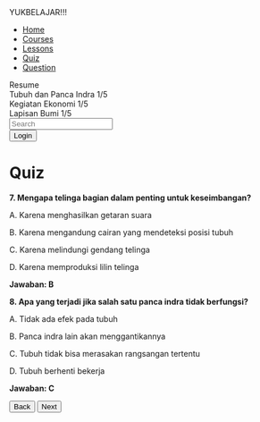 <html lang="en">
<head>
    <meta charset="UTF-8">
    <meta name="viewport" content="width=device-width, initial-scale=1.0">
    <title>Quiz Page</title>
    <script src="https://cdn.tailwindcss.com"></script>
    <link rel="stylesheet" href="https://cdnjs.cloudflare.com/ajax/libs/font-awesome/5.15.3/css/all.min.css">
</head>
<body class="bg-gray-100">
    <div class="flex h-screen">
        <!-- Sidebar -->
        <div class="w-1/5 bg-white p-4 border-r border-gray-200">
            <div class="text-2xl font-bold mb-6">YUKBELAJAR!!!</div>
            <nav class="mb-6">
                <ul>
                    <li class="mb-4"><a href="#" class="text-black">Home</a></li>
                    <li class="mb-4"><a href="#" class="text-black">Courses</a></li>
                    <li class="mb-4"><a href="#" class="text-black">Lessons</a></li>
                    <li class="mb-4"><a href="#" class="text-cyan-500">Quiz</a></li>
                    <li class="mb-4"><a href="#" class="text-black">Question</a></li>
                </ul>
            </nav>
            <div>
                <div class="font-bold mb-2">Resume</div>
                <div class="mb-4">
                    <div class="flex justify-between mb-1">
                        <span>Tubuh dan Panca Indra</span>
                        <span>1/5</span>
                    </div>
                    <div class="w-full bg-gray-200 rounded-full h-2.5">
                        <div class="bg-black h-2.5 rounded-full" style="width: 10%"></div>
                    </div>
                </div>
                <div class="mb-4">
                    <div class="flex justify-between mb-1">
                        <span>Kegiatan Ekonomi</span>
                        <span>1/5</span>
                    </div>
                    <div class="w-full bg-gray-200 rounded-full h-2.5">
                        <div class="bg-black h-2.5 rounded-full" style="width: 10%"></div>
                    </div>
                </div>
                <div class="mb-4">
                    <div class="flex justify-between mb-1">
                        <span>Lapisan Bumi</span>
                        <span>1/5</span>
                    </div>
                    <div class="w-full bg-gray-200 rounded-full h-2.5">
                        <div class="bg-black h-2.5 rounded-full" style="width: 10%"></div>
                    </div>
                </div>
            </div>
        </div>
        <!-- Main Content -->
        <div class="flex-1 p-6">
            <!-- Header -->
            <div class="flex justify-between items-center mb-6">
                <div class="relative w-1/2">
                    <input type="text" class="w-full p-2 border border-gray-300 rounded-full pl-10" placeholder="Search">
                    <i class="fas fa-search absolute left-3 top-3 text-gray-400"></i>
                </div>
                <div class="flex items-center space-x-4">
                    <i class="fas fa-bell text-xl text-gray-600"></i>
                    <i class="fas fa-cog text-xl text-gray-600"></i>
                    <button class="flex items-center space-x-2">
                        <i class="fas fa-user-circle text-2xl text-gray-600"></i>
                        <span class="text-gray-600">Login</span>
                    </button>
                </div>
            </div>
            <!-- Quiz Content -->
            <div>
                <h1 class="text-2xl font-bold mb-4">Quiz</h1>
                <div class="bg-gradient-to-r from-cyan-500 to-blue-500 p-6 rounded-lg shadow-lg">
                    <div class="bg-white p-4 rounded-lg mb-4">
                        <p class="mb-2"><strong>7. Mengapa telinga bagian dalam penting untuk keseimbangan?</strong></p>
                        <p>A. Karena menghasilkan getaran suara</p>
                        <p>B. Karena mengandung cairan yang mendeteksi posisi tubuh</p>
                        <p>C. Karena melindungi gendang telinga</p>
                        <p>D. Karena memproduksi lilin telinga</p>
                        <p class="mt-2"><strong>Jawaban: B</strong></p>
                    </div>
                    <div class="bg-white p-4 rounded-lg mb-4">
                        <p class="mb-2"><strong>8. Apa yang terjadi jika salah satu panca indra tidak berfungsi?</strong></p>
                        <p>A. Tidak ada efek pada tubuh</p>
                        <p>B. Panca indra lain akan menggantikannya</p>
                        <p>C. Tubuh tidak bisa merasakan rangsangan tertentu</p>
                        <p>D. Tubuh berhenti bekerja</p>
                        <p class="mt-2"><strong>Jawaban: C</strong></p>
                    </div>
                    <div class="flex justify-between">
                        <button class="bg-blue-600 text-white px-4 py-2 rounded-lg">Back</button>
                        <button class="bg-blue-600 text-white px-4 py-2 rounded-lg">Next</button>
                    </div>
                </div>
            </div>
        </div>
    </div>
</body>
</html>
